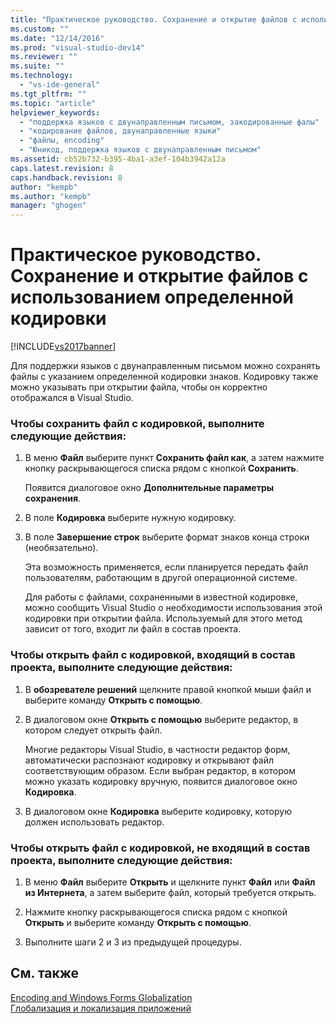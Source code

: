 ```yaml
---
title: "Практическое руководство. Сохранение и открытие файлов с использованием определенной кодировки | Microsoft Docs"
ms.custom: ""
ms.date: "12/14/2016"
ms.prod: "visual-studio-dev14"
ms.reviewer: ""
ms.suite: ""
ms.technology: 
  - "vs-ide-general"
ms.tgt_pltfrm: ""
ms.topic: "article"
helpviewer_keywords: 
  - "поддержка языков с двунаправленным письмом, закодированные фалы"
  - "кодирование файлов, двунаправленные языки"
  - "файлы, encoding"
  - "Юникод, поддержка языков с двунаправленным письмом"
ms.assetid: cb52b732-b395-4ba1-a3ef-104b3942a12a
caps.latest.revision: 8
caps.handback.revision: 8
author: "kempb"
ms.author: "kempb"
manager: "ghogen"
---
```

# Практическое руководство. Сохранение и открытие файлов с использованием определенной кодировки
[!INCLUDE[vs2017banner](../code-quality/includes/vs2017banner.md)]

Для поддержки языков с двунаправленным письмом можно сохранять файлы с указанием определенной кодировки знаков.  Кодировку также можно указывать при открытии файла, чтобы он корректно отображался в Visual Studio.  
  
### Чтобы сохранить файл с кодировкой, выполните следующие действия:  
  
1.  В меню **Файл** выберите пункт **Сохранить файл как**, а затем нажмите кнопку раскрывающегося списка рядом с кнопкой **Сохранить**.  
  
     Появится диалоговое окно **Дополнительные параметры сохранения**.  
  
2.  В поле **Кодировка** выберите нужную кодировку.  
  
3.  В поле **Завершение строк** выберите формат знаков конца строки \(необязательно\).  
  
     Эта возможность применяется, если планируется передать файл пользователям, работающим в другой операционной системе.  
  
     Для работы с файлами, сохраненными в известной кодировке, можно сообщить Visual Studio о необходимости использования этой кодировки при открытии файла.  Используемый для этого метод зависит от того, входит ли файл в состав проекта.  
  
### Чтобы открыть файл с кодировкой, входящий в состав проекта, выполните следующие действия:  
  
1.  В **обозревателе решений** щелкните правой кнопкой мыши файл и выберите команду **Открыть с помощью**.  
  
2.  В диалоговом окне **Открыть с помощью** выберите редактор, в котором следует открыть файл.  
  
     Многие редакторы Visual Studio, в частности редактор форм, автоматически распознают кодировку и открывают файл соответствующим образом.  Если выбран редактор, в котором можно указать кодировку вручную, появится диалоговое окно **Кодировка**.  
  
3.  В диалоговом окне **Кодировка** выберите кодировку, которую должен использовать редактор.  
  
### Чтобы открыть файл с кодировкой, не входящий в состав проекта, выполните следующие действия:  
  
1.  В меню **Файл** выберите **Открыть** и щелкните пункт **Файл** или **Файл из Интернета**, а затем выберите файл, который требуется открыть.  
  
2.  Нажмите кнопку раскрывающегося списка рядом с кнопкой **Открыть** и выберите команду **Открыть с помощью**.  
  
3.  Выполните шаги 2 и 3 из предыдущей процедуры.  
  
## См. также  
 [Encoding and Windows Forms Globalization](../Topic/Encoding%20and%20Windows%20Forms%20Globalization.md)   
 [Глобализация и локализация приложений](../ide/globalizing-and-localizing-applications.md)